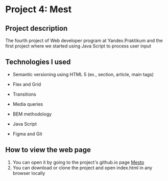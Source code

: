 # Project 4: Mest

## Project description

The fourth project of Web developer program at Yandex.Praktikum and the first project where we started using Java Script to process user input

## Technologies I used

* Semantic versioning using HTML 5 (ex., section, article, main tags)
* Flex and Grid
* Transitions
* Media queries
* BEM methodology
* Java Script

* Figma and Git

## How to view the web page

1. You can open it by going to the project's github.io page [Mesto](https://pincats.github.io/mesto/)
2. You can download or clone the project and open index.html in any browser locally
